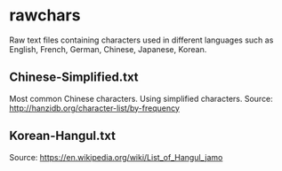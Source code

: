 # rawchars
Raw text files containing characters used in different languages such as English, French, German, Chinese, Japanese, Korean.

## Chinese-Simplified.txt
Most common Chinese characters. Using simplified characters. Source: http://hanzidb.org/character-list/by-frequency

## Korean-Hangul.txt
Source: https://en.wikipedia.org/wiki/List_of_Hangul_jamo

